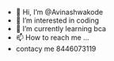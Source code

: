 - 👋 Hi, I’m @Avinashwakode
- 👀 I’m interested in coding 
- 🌱 I’m currently learning bca
- 📫 How to reach me ...
- contacy me 8446073119

<!---
Avinashwakode/Avinashwakode is a ✨ special ✨ repository because its `README.md` (this file) appears on your GitHub profile.
You can click the Preview link to take a look at your changes.
--->
